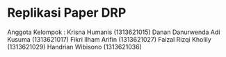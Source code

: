 # Replikasi Paper DRP

Anggota Kelompok :
Krisna Humanis (1313621015)
Danan Danurwenda Adi Kusuma (1313621017)
Fikri Ilham Arifin (1313621027)
Faizal Rizqi Kholily (1313621029)
Handrian Wibisono (1313621036)
